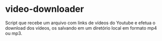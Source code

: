# video-downloader
Script que recebe um arquivo com links de vídeos do Youtube e efetua o download dos vídeos, os salvando em um diretório local em formato mp4 ou mp3.
